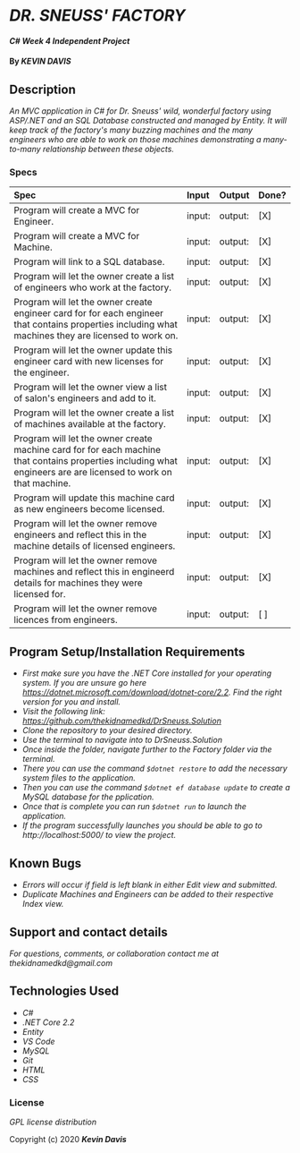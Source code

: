 # _DR. SNEUSS' FACTORY_

#### _C# Week 4 Independent Project_

#### By _**KEVIN DAVIS**_

## Description

_An MVC application in C# for Dr. Sneuss' wild, wonderful factory using ASP/.NET and an SQL Database constructed and managed by Entity. It will keep track of the factory's many buzzing machines and the many engineers who are able to work on those machines demonstrating a many-to-many relationship between these objects._

### Specs
| Spec | Input | Output | Done? |
| :-------------     | :------------- | :------------- | :------------- | 
| Program will create a MVC for Engineer. | input: | output:  | [X] |
| Program will create a MVC for Machine. | input: | output:  | [X] |
| Program will link to a SQL database. | input: | output:  | [X] |
| Program will let the owner create a list of engineers who work at the factory. | input: | output:  | [X] |
| Program will let the owner create engineer card for for each engineer that contains properties including what machines they are licensed to work on. | input: | output:  | [X] |
| Program will let the owner update this engineer card with new licenses for the engineer. | input: | output:  | [X] |
| Program will let the owner view a list of salon's engineers and add to it. | input: | output:  | [X] |
| Program will let the owner create a list of machines available at the factory. | input: | output:  | [X] |
| Program will let the owner create machine card for for each machine that contains properties including what engineers are are licensed to work on that machine. | input: | output:  | [X] |
| Program will update this machine card as new engineers become licensed. | input: | output:  | [X] |
| Program will let the owner remove engineers and reflect this in the machine details of licensed engineers. | input: | output:  | [X] |
| Program will let the owner remove machines and reflect this in engineerd details for machines they were licensed for. | input: | output:  | [X] |
| Program will let the owner remove licences from engineers. | input: | output:  | [ ] |

## Program Setup/Installation Requirements
* _First make sure you have the .NET Core installed for your operating system. If you are unsure go here https://dotnet.microsoft.com/download/dotnet-core/2.2. Find the right version for you and install._
* _Visit the following link: https://github.com/thekidnamedkd/DrSneuss.Solution_
* _Clone the repository to your desired directory._
* _Use the terminal to navigate into to DrSneuss.Solution_
* _Once inside the folder, navigate further to the Factory folder via the terminal._
* _There you can use the command ```$dotnet restore``` to add the necessary system files to the application._
* _Then you can use the command ```$dotnet ef database update``` to create a MySQL database for the pplication._
* _Once that is complete you can run ```$dotnet run``` to launch the application._
* _If the program successfully launches you should be able to go to http://localhost:5000/ to view the project._

## Known Bugs

* _Errors will occur if field is left blank in either Edit view and submitted._
* _Duplicate Machines and Engineers can be added to their respective Index view._

## Support and contact details

_For questions, comments, or collaboration contact me at thekidnamedkd@gmail.com_

## Technologies Used

* _C#_
* _.NET Core 2.2_
* _Entity_
* _VS Code_
* _MySQL_
* _Git_
* _HTML_
* _CSS_

### License

*GPL license distribution*

Copyright (c) 2020 **_Kevin Davis_**